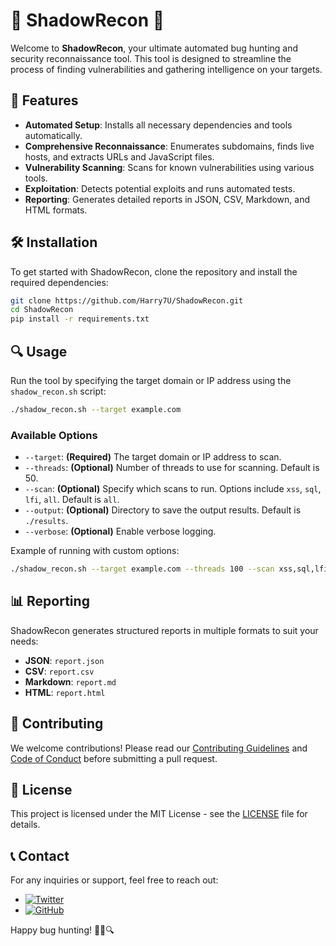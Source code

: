 # 🌟 ShadowRecon 🌟

Welcome to **ShadowRecon**, your ultimate automated bug hunting and security reconnaissance tool. This tool is designed to streamline the process of finding vulnerabilities and gathering intelligence on your targets.

## 🚀 Features

- **Automated Setup**: Installs all necessary dependencies and tools automatically.
- **Comprehensive Reconnaissance**: Enumerates subdomains, finds live hosts, and extracts URLs and JavaScript files.
- **Vulnerability Scanning**: Scans for known vulnerabilities using various tools.
- **Exploitation**: Detects potential exploits and runs automated tests.
- **Reporting**: Generates detailed reports in JSON, CSV, Markdown, and HTML formats.

## 🛠️ Installation

To get started with ShadowRecon, clone the repository and install the required dependencies:

```bash
git clone https://github.com/Harry7U/ShadowRecon.git
cd ShadowRecon
pip install -r requirements.txt
```

## 🔍 Usage

Run the tool by specifying the target domain or IP address using the `shadow_recon.sh` script:

```bash
./shadow_recon.sh --target example.com
```

### Available Options

- `--target`: **(Required)** The target domain or IP address to scan.
- `--threads`: **(Optional)** Number of threads to use for scanning. Default is 50.
- `--scan`: **(Optional)** Specify which scans to run. Options include `xss`, `sql`, `lfi`, `all`. Default is `all`.
- `--output`: **(Optional)** Directory to save the output results. Default is `./results`.
- `--verbose`: **(Optional)** Enable verbose logging.

Example of running with custom options:

```bash
./shadow_recon.sh --target example.com --threads 100 --scan xss,sql,lfi --output ./custom_results --verbose
```

## 📊 Reporting

ShadowRecon generates structured reports in multiple formats to suit your needs:

- **JSON**: `report.json`
- **CSV**: `report.csv`
- **Markdown**: `report.md`
- **HTML**: `report.html`

## 🤝 Contributing

We welcome contributions! Please read our [Contributing Guidelines](CONTRIBUTING.md) and [Code of Conduct](CODE_OF_CONDUCT.md) before submitting a pull request.

## 📄 License

This project is licensed under the MIT License - see the [LICENSE](LICENSE) file for details.

## 📞 Contact

For any inquiries or support, feel free to reach out:

- [![Twitter](https://img.shields.io/twitter/follow/Harry7U?style=social)](https://twitter.com/Harry7U)
- [![GitHub](https://img.shields.io/github/followers/Harry7U?style=social)](https://github.com/Harry7U)

Happy bug hunting! 🕵️‍♂️🔍
